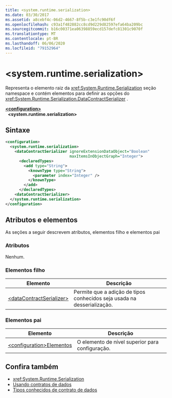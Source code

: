 ```yaml
---
title: <system.runtime.serialization>
ms.date: 03/30/2017
ms.assetid: a8cebf4c-06d2-4667-8f5b-c3e1fc90df6f
ms.openlocfilehash: c93a1f482882cc8cd9d229d82597efa64ba209bc
ms.sourcegitcommit: b16c00371ea06398859ecd157defc81301c9070f
ms.translationtype: MT
ms.contentlocale: pt-BR
ms.lasthandoff: 06/06/2020
ms.locfileid: "79152964"
---
```

# \<system.runtime.serialization>
Representa o elemento raiz da <xref:System.Runtime.Serialization> seção namespace e contém elementos para definir as opções do <xref:System.Runtime.Serialization.DataContractSerializer> .  

[**\<configuration>**](../configuration-element.md)\
&nbsp;&nbsp;**\<system.runtime.serialization>**  
  
## <a name="syntax"></a>Sintaxe  
  
```xml  
<configuration>
  <system.runtime.serialization>
    <dataContractSerializer ignoreExtensionDataObject="Boolean"
                            maxItemsInObjectGraph="Integer">
      <declaredTypes>
        <add type="String">
          <knownType type="String">
            <parameter index="Integer" />
          </knownType>
        </add>
      </declaredTypes>
    <dataContractSerializer>
  </system.runtime.serialization>
</configuration>
```  
  
## <a name="attributes-and-elements"></a>Atributos e elementos  
 As seções a seguir descrevem atributos, elementos filho e elementos pai  
  
### <a name="attributes"></a>Atributos  
 Nenhum.  
  
### <a name="child-elements"></a>Elementos filho  
  
|Elemento|Descrição|  
|-------------|-----------------|  
|[\<dataContractSerializer>](datacontractserializer-of-system-runtime-serialization.md)|Permite que a adição de tipos conhecidos seja usada na desserialização.|  
  
### <a name="parent-elements"></a>Elementos pai  
  
|Elemento|Descrição|  
|-------------|-----------------|  
|[\<configuration>Elementos](../configuration-element.md)|O elemento de nível superior para configuração.|  
  
## <a name="see-also"></a>Confira também

- <xref:System.Runtime.Serialization>
- [Usando contratos de dados](../../../wcf/feature-details/using-data-contracts.md)
- [Tipos conhecidos de contrato de dados](../../../wcf/feature-details/data-contract-known-types.md)
